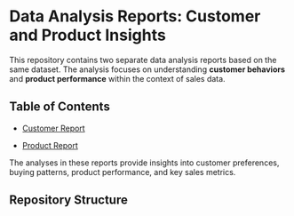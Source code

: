 # Data Analysis Reports: Customer and Product Insights

This repository contains two separate data analysis reports based on the same dataset. The analysis focuses on understanding **customer behaviors** and **product performance** within the context of sales data.

## Table of Contents

- [Customer Report](./Customers-Report/README.md)

- [Product Report](./PRODUCTS-REPORT/README.md)

The analyses in these reports provide insights into customer preferences, buying patterns, product performance, and key sales metrics.

## Repository Structure

